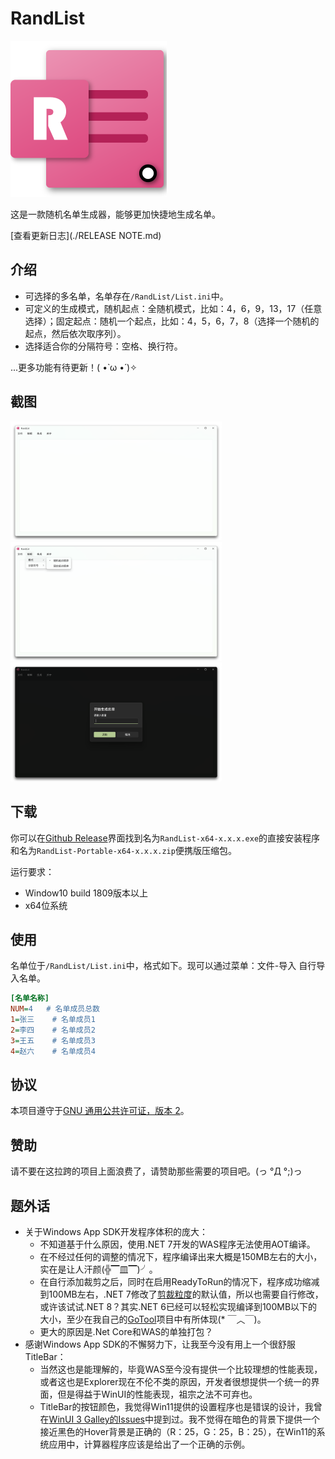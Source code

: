 # RandList

<img src="Assest\WindowIcon.png" style="zoom:50%;" />

这是一款随机名单生成器，能够更加快捷地生成名单。

[查看更新日志](./RELEASE NOTE.md)

## 介绍

- 可选择的多名单，名单存在`/RandList/List.ini`中。
- 可定义的生成模式，随机起点：全随机模式，比如：4，6，9，13，17（任意选择）；固定起点：随机一个起点，比如：4，5，6，7，8（选择一个随机的起点，然后依次取序列）。
- 选择适合你的分隔符号：空格、换行符。

...更多功能有待更新！( •̀ ω •́ )✧
## 截图

<img src="Assest\Screenshot-1.png" style="zoom: 33%;" />

<img src="Assest\Screenshot-2.png" style="zoom:33%;" />

<img src="Assest\Screenshot-3.png" style="zoom:33%;" />

## 下载

你可以在[Github Release](https://github.com/ChenYiLins/RandList/releases)界面找到名为`RandList-x64-x.x.x.exe`的直接安装程序和名为`RandList-Portable-x64-x.x.x.zip`便携版压缩包。

运行要求：

- Window10 build 1809版本以上
- x64位系统

## 使用

名单位于`/RandList/List.ini`中，格式如下。现可以通过菜单：文件-导入 自行导入名单。

```ini
[名单名称]
NUM=4	# 名单成员总数
1=张三	# 名单成员1
2=李四	# 名单成员2
3=王五	# 名单成员3
4=赵六	# 名单成员4
```

## 协议

本项目遵守于[GNU 通用公共许可证，版本 2](https://www.gnu.org/licenses/old-licenses/gpl-2.0.html)。

## 赞助

请不要在这拉跨的项目上面浪费了，请赞助那些需要的项目吧。(っ °Д °;)っ

## 题外话

- 关于Windows App SDK开发程序体积的庞大：
  - 不知道基于什么原因，使用.NET 7开发的WAS程序无法使用AOT编译。
  - 在不经过任何的调整的情况下，程序编译出来大概是150MB左右的大小，实在是让人汗颜(╬▔皿▔)╯。
  - 在自行添加裁剪之后，同时在启用ReadyToRun的情况下，程序成功缩减到100MB左右，.NET 7修改了[剪裁粒度](https://learn.microsoft.com/dotnet/core/deploying/trimming/trimming-options?pivots=dotnet-7-0#trimming-granularity)的默认值，所以也需要自行修改，或许该试试.NET 8？其实.NET 6已经可以轻松实现编译到100MB以下的大小，至少在我自己的[GoTool](https://github.com/ChenYiLins/GoTool)项目中有所体现(* ￣︿￣)。
  - 更大的原因是.Net Core和WAS的单独打包？
- 感谢Windows App SDK的不懈努力下，让我至今没有用上一个很舒服TitleBar：
  - 当然这也是能理解的，毕竟WAS至今没有提供一个比较理想的性能表现，或者这也是Explorer现在不伦不类的原因，开发者很想提供一个统一的界面，但是得益于WinUI的性能表现，祖宗之法不可弃也。
  - TitleBar的按钮颜色，我觉得Win11提供的设置程序也是错误的设计，我曾在[WinUI 3 Galley的Issues](https://github.com/microsoft/WinUI-Gallery/issues/1364)中提到过。我不觉得在暗色的背景下提供一个接近黑色的Hover背景是正确的（R：25，G：25，B：25），在Win11的系统应用中，计算器程序应该是给出了一个正确的示例。